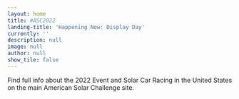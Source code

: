 ```yaml
---
layout: home
title: #ASC2022
landing-title: 'Happening Now: Display Day'
currently: ''
description: null
image: null
author: null
show_tile: false
---
```


Find full info about the 2022 Event and Solar Car Racing in the United States on the main American Solar Challenge site. 
